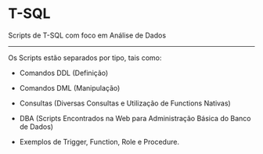 # T-SQL

Scripts de T-SQL com foco em Análise de Dados

------------------------------------------------------------

Os Scripts estão separados por tipo, tais como:

- Comandos DDL (Definição)

- Comandos DML (Manipulação)

- Consultas (Diversas Consultas e Utilização de Functions Nativas)

- DBA (Scripts Encontrados na Web para Administração Básica do Banco de Dados)

- Exemplos de Trigger, Function, Role e Procedure.
